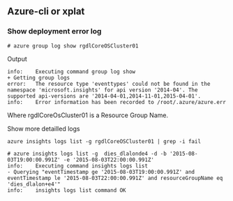 

## Azure-cli or xplat


### Show deployment error log 
```
# azure group log show rgdlCoreOSCluster01
```

Output

```
info:    Executing command group log show
+ Getting group logs
error:   The resource type 'eventtypes' could not be found in the namespace 'microsoft.insights' for api version '2014-04'. The supported api-versions are '2014-04-01,2014-11-01,2015-04-01'.
info:    Error information has been recorded to /root/.azure/azure.err
```
Where rgdlCoreOsCluster01 is a Resource Group Name.


Show more detailled logs

```
azure insights logs list -g rgdlCoreOSCluster01 | grep -i fail
```

```
# azure insights logs list -g  dies_dlalonde4 -d -b '2015-08-03T19:00:00.991Z' -e '2015-08-03T22:00:00.991Z'
info:    Executing command insights logs list
- Querying "eventTimestamp ge '2015-08-03T19:00:00.991Z' and eventTimestamp le '2015-08-03T22:00:00.991Z' and resourceGroupName eq 'dies_dlalon+e4'"
info:    insights logs list command OK
```
